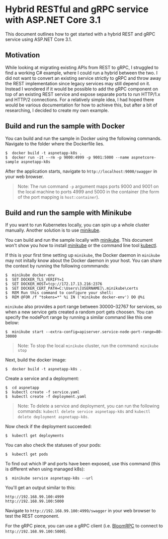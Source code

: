 # Hybrid RESTful and gRPC service with ASP.NET Core 3.1

This document outlines how to get started with a hybrid REST and gRPC service using ASP.NET Core 3.1. 

## Motivation

While looking at migrating existing APIs from REST to gRPC, I struggled to find a working C# example, where I could run a hybrid between the two. I did not want to convert an existing service strictly to gRPC and throw away the REST implementation since legacy services may still depend on it. Instead I wondered if it would be possible to add the gRPC component on top of an existing REST service and expose separate ports to run HTTP/1.x and HTTP/2 connections. For a relatively simple idea, I had hoped there would be various documentation for how to achieve this, but after a bit of researching, I decided to create my own example.

## Build and run the sample with Docker

You can build and run the sample in Docker using the following commands. Navigate to the folder where the Dockerfile lies.

```console
$  docker build -t aspnetapp-k8s .
$  docker run -it --rm -p 9000:4999 -p 9001:5000 --name aspnetcore-sample aspnetapp-k8s
```

After the application starts, navigate to `http://localhost:9000/swagger` in your web browser.

> Note: The run command `-p` argument maps ports 9000 and 9001 on the local machine to ports 4999 and 5000 in the container (the form of the port mapping is `host:container`).

## Build and run the sample with Minikube

If you want to run Kubernetes locally, you can spin up a whole cluster manually. Another solution is to use [minikube](https://kubernetes.io/docs/setup/minikube/). 

You can build and run the sample locally with [minikube](https://kubernetes.io/docs/setup/minikube/). This document won't show you how to install [minikube](https://kubernetes.io/docs/setup/minikube/) or the command line tool [kubectl](https://kubernetes.io/docs/tasks/tools/install-kubectl/).

If this is your first time setting up `minikube`, the Docker daemon in `minikube` may not initally know about the Docker daemon in your host. You can share the context by running the following commmands:
```console
$  minikube docker-env
$  SET DOCKER_TLS_VERIFY=1
$  SET DOCKER_HOST=tcp://172.17.13.216:2376
$  SET DOCKER_CERT_PATH=C:\Users\[USERNAME]\.minikube\certs
$  REM Run this command to configure your shell:
$  REM @FOR /f "tokens=*" %i IN ('minikube docker-env') DO @%i
```

`minikube` also provides a port range between 30000–32767 for services, so when a new service gets created a random port gets choosen. You can specify the nodePort range by running a similar command like this one below:
```console
$  minikube start --extra-config=apiserver.service-node-port-range=80-30000
```

> Note: To stop the local `minikube` cluster, run the command: `minikube stop`

Next, build the docker image:
```console
$  docker build -t aspnetapp-k8s .
```

Create a service and a deployment:
```console
$  cd aspnetapp
$  kubectl create -f service.yaml
$  kubectl create -f deployment.yaml
```

> Note: To delete a service and deployment, you can run the following commands: `kubectl delete service aspnetapp-k8s` and `kubectl delete deployment aspnetapp-k8s`.

Now check if the deployment succeeded:
```console
$  kubectl get deployments
```

You can also check the statuses of your pods:
```console
$  kubectl get pods
```

To find out which IP and ports have been exposed, use this command (this is different when using managed k8s):
```console
$  minikube service aspnetapp-k8s --url
```

You'll get an output similar to this:
```console
http://192.168.99.100:4999
http://192.168.99.100:5000
```

Navigate to `http://192.168.99.100:4999/swagger` in your web browser to test the REST component.

For the gRPC piece, you can use a gRPC client (i.e. [BloomRPC](https://github.com/uw-labs/bloomrpc) to connect to `http://192.168.99.100:5000`).
